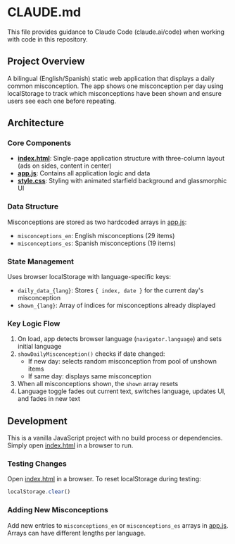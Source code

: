 # CLAUDE.md

This file provides guidance to Claude Code (claude.ai/code) when working with code in this repository.

## Project Overview

A bilingual (English/Spanish) static web application that displays a daily common misconception. The app shows one misconception per day using localStorage to track which misconceptions have been shown and ensure users see each one before repeating.

## Architecture

### Core Components

- **[index.html](index.html)**: Single-page application structure with three-column layout (ads on sides, content in center)
- **[app.js](app.js)**: Contains all application logic and data
- **[style.css](style.css)**: Styling with animated starfield background and glassmorphic UI

### Data Structure

Misconceptions are stored as two hardcoded arrays in [app.js](app.js):
- `misconceptions_en`: English misconceptions (29 items)
- `misconceptions_es`: Spanish misconceptions (19 items)

### State Management

Uses browser localStorage with language-specific keys:
- `daily_data_{lang}`: Stores `{ index, date }` for the current day's misconception
- `shown_{lang}`: Array of indices for misconceptions already displayed

### Key Logic Flow

1. On load, app detects browser language (`navigator.language`) and sets initial language
2. `showDailyMisconception()` checks if date changed:
   - If new day: selects random misconception from pool of unshown items
   - If same day: displays same misconception
3. When all misconceptions shown, the `shown` array resets
4. Language toggle fades out current text, switches language, updates UI, and fades in new text

## Development

This is a vanilla JavaScript project with no build process or dependencies. Simply open [index.html](index.html) in a browser to run.

### Testing Changes

Open [index.html](index.html) in a browser. To reset localStorage during testing:
```javascript
localStorage.clear()
```

### Adding New Misconceptions

Add new entries to `misconceptions_en` or `misconceptions_es` arrays in [app.js](app.js). Arrays can have different lengths per language.
